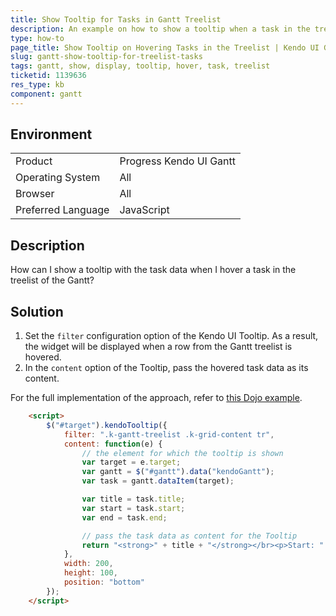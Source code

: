 ```yaml
---
title: Show Tooltip for Tasks in Gantt Treelist
description: An example on how to show a tooltip when a task in the treelist section of the Kendo UI Gantt is hovered.
type: how-to
page_title: Show Tooltip on Hovering Tasks in the Treelist | Kendo UI Gantt
slug: gantt-show-tooltip-for-treelist-tasks
tags: gantt, show, display, tooltip, hover, task, treelist
ticketid: 1139636
res_type: kb
component: gantt
---
```


## Environment

<table>
 <tr>
  <td>Product</td>
  <td>Progress Kendo UI Gantt</td>
 </tr>
 <tr>
  <td>Operating System</td>
  <td>All</td>
 </tr>
 <tr>
  <td>Browser</td>
  <td>All</td>
 </tr>
 <tr>
  <td>Preferred Language</td>
  <td>JavaScript</td>
 </tr>
</table>

## Description

How can I show a tooltip with the task data when I hover a task in the treelist of the Gantt?

## Solution

1. Set the `filter` configuration option of the Kendo UI Tooltip. As a result, the widget will be displayed when a row from the Gantt treelist is hovered.
1. In the `content` option of the Tooltip, pass the hovered task data as its content.

For the full implementation of the approach, refer to [this Dojo example](https://dojo.telerik.com/OmuWaC).

```html
	<script>
		$("#target").kendoTooltip({
			filter: ".k-gantt-treelist .k-grid-content tr",
			content: function(e) {
				// the element for which the tooltip is shown
				var target = e.target;
				var gantt = $("#gantt").data("kendoGantt");
				var task = gantt.dataItem(target);

				var title = task.title;
				var start = task.start;
				var end = task.end;

				// pass the task data as content for the Tooltip
				return "<strong>" + title + "</strong></br><p>Start: " + kendo.toString(start, "HH:mm ddd, MMM d") + "</p><p>End: " + kendo.toString(end, "HH:mm ddd, MMM d") + "</p>"
			},
			width: 200,
		    height: 100,
		    position: "bottom"
		});
	</script>
```
